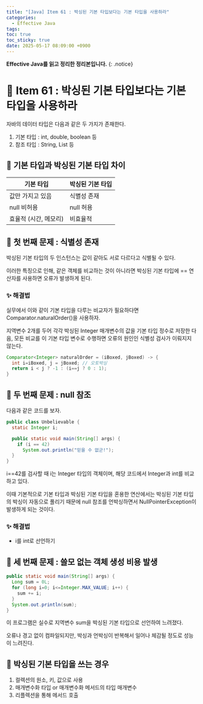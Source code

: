 ```yaml
---
title: "[Java] Item 61 : 박싱된 기본 타입보다는 기본 타입을 사용하라"
categories:
  - Effective Java
tags:
toc: true
toc_sticky: true
date: 2025-05-17 08:09:00 +0900
---
```


<strong>Effective Java를 읽고 정리한 정리본입니다.</strong>
{: .notice}

# 📌 Item 61 : 박싱된 기본 타입보다는 기본 타입을 사용하라

자바의 데이터 타입은 다음과 같은 두 가지가 존재한다.

1. 기본 타입 : int, double, boolean 등
2. 참조 타입 : String, List 등

## 🫧 기본 타입과 박싱된 기본 타입 차이

| 기본 타입 | 박싱된 기본 타입 |
|-----------|------------------|
| 값만 가지고 있음 | 식별성 존재 |
| null 비허용 | null 허용 |
| 효율적 (시간, 메모리) | 비효율적 |

## 🫧 첫 번째 문제 : 식별성 존재

박싱된 기본 타입의 두 인스턴스는 값이 같아도 서로 다르다고 식별될 수 있다.

이러한 특징으로 인해, 같은 객체를 비교하는 것이 아니라면 박싱된 기본 타입에 == 연산자를 사용하면 오류가 발생하게 된다.

### ✨ 해결법

실무에서 이와 같이 기본 타입을 다루는 비교자가 필요하다면 Comparator.naturalOrder()을 사용하자.

지역변수 2개를 두어 각각 박싱된 Integer 매개변수의 값을 기본 타입 정수로 저장한 다음, 모든 비교를 이 기본 타입 변수로 수행하면 오류의 원인인 식별성 검사가 이뤄지지 않는다.

```java
Comparator<Integer> naturalOrder = (iBoxed, jBoxed) -> {
  int i=iBoxed, j = jBoxed; // 오토박싱
  return i < j ? -1 : (i==j ? 0 : 1);
}
```

## 🫧 두 번째 문제 : null 참조

다음과 같은 코드를 보자.

```java
public class Unbelievable {
  static Integer i;

  public static void main(String[] args) {
    if (i == 42) 
      System.out.println("믿을 수 없군!");
  }
}
```

i==42를 검사할 때 i는 Integer 타입의 객체이며, 해당 코드에서 Integer과 int를 비교하고 있다.

이때 기본적으로 기본 타입과 박싱된 기본 타입을 혼용한 연산에서는 박싱된 기본 타입의 박싱이 자동으로 풀리기 때문에 null 참조를 언박싱하면서 NullPointerException이 발생하게 되는 것이다.

### ✨ 해결법

- i를 int로 선언하기


## 🫧 세 번째 문제 : 쓸모 없는 객체 생성 비용 발생

```java
public static void main(String[] args) {
  Long sum = 0L;
  for (long i=0; i<=Integer.MAX_VALUE; i++) {
    sum += i;
  }
  System.out.println(sum);
}
```

이 프로그램은 실수로 지역변수 sum을 박싱된 기본 타입으로 선언하여 느려졌다.

오류나 경고 없이 컴파일되지만, 박싱과 언박싱이 반복해서 일어나 체감될 정도로 성능이 느려진다.

## 🫧 박싱된 기본 타입을 쓰는 경우
1. 컬렉션의 원소, 키, 값으로 사용
2. 매개변수화 타입 or 매개변수화 메서드의 타입 매개변수
3. 리플렉션을 통해 메서드 호출